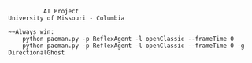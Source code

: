               AI Project
    University of Missouri - Columbia

    ~~Always win:
        python pacman.py -p ReflexAgent -l openClassic --frameTime 0
        python pacman.py -p ReflexAgent -l openClassic --frameTime 0 -g DirectionalGhost
